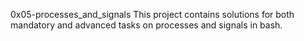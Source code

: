 0x05-processes_and_signals
This project contains solutions for both mandatory and advanced tasks on processes and signals in bash.

